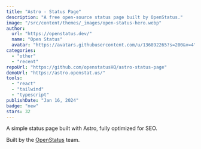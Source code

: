 ```yaml
---
title: "Astro - Status Page"
description: "A free open-source status page built by OpenStatus."
image: "/src/content/themes/_images/open-status-hero.webp"
author:
  url: "https://openstatus.dev/"
  name: "Open Status"
  avatar: "https://avatars.githubusercontent.com/u/136892265?s=200&v=4"
categories:
  - "other"
  - "recent"
repoUrl: "https://github.com/openstatusHQ/astro-status-page"
demoUrl: "https://astro.openstat.us/"
tools:
  - "react"
  - "tailwind"
  - "typescript"
publishDate: "Jan 16, 2024"
badge: "new"
stars: 32
---
```


<p>A simple status page built with Astro, fully optimized for SEO.</p>
<p>Built by the <a href="https://www.openstatus.dev/">OpenStatus</a> team.</p>
